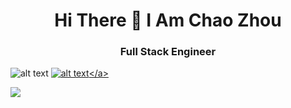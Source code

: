 <h1 align="center">Hi There 👋 I Am Chao Zhou</h1>

<h3 align='center'> Full Stack Engineer</h3>

<div float='left'>

  ![alt text](https://img.shields.io/badge/Canva-%2300C4CC.svg?&style=for-the-badge&logo=Canva&logoColor=white)  <a href='https://medium.com/@Chao.Zhou' target="_blank">![alt text]('https://img.shields.io/badge/Medium-12100E?style=for-the-badge&logo=medium&logoColor=white')</a>

                


<a href='https://www.linkedin.com/in/chao-zhou8/' target='_blank'><img src='https://img.shields.io/badge/LinkedIn-0077B5?style=for-the-badge&logo=linkedin&logoColor=white' /></a>

</div>



<!--
**StudentCZ/StudentCZ** is a ✨ _special_ ✨ repository because its `README.md` (this file) appears on your GitHub profile.

Here are some ideas to get you started:

- 🔭 I’m currently working on ...
- 🌱 I’m currently learning ...
- 👯 I’m looking to collaborate on ...
- 🤔 I’m looking for help with ...
- 💬 Ask me about ...
- 📫 How to reach me: ...
- 😄 Pronouns: ...
- ⚡ Fun fact: ...
-->
